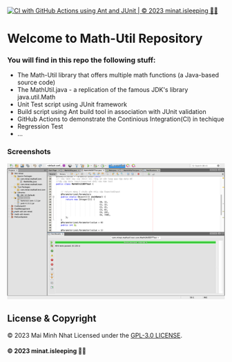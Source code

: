 [![CI with GitHub Actions using Ant and JUnit | © 2023 minat.isleeping 🥱💤](https://github.com/minatisleeping/Ant-minat/actions/workflows/ci-junit.yml/badge.svg)](https://github.com/minatisleeping/Ant-minat/actions/workflows/ci-junit.yml)

# Welcome to Math-Util Repository
### You will find in this repo the following stuff:
* The Math-Util library that offers multiple math functions (a Java-based source code) 
* The MathUtil.java - a replication of the famous JDK's library java.util.Math
* Unit Test script using JUnit framework
* Build script using Ant build tool in association with JUnit validation
* GitHub Actions to demonstrate the Continious Integration(CI) in techique
* Regression Test
* …

### Screenshots
![DDT & TDD w JUnit](https://github.com/minatisleeping/Ant-minat/blob/main/images/DDT%20w%20JUnit.png)

## License & Copyright
 &copy; 2023 Mai Minh Nhat Licensed under the [GPL-3.0 LICENSE](https://github.com/minatisleeping/Ant-minat/blob/main/LICENSE). 

#### © 2023 minat.isleeping 🥱💤

